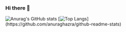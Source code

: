 ### Hi there 👋

![Anurag's GitHub stats](https://github-readme-stats.vercel.app/api?username=szbrooks2017&show_icons=true&theme=merko)
[![Top Langs](https://github-readme-stats.vercel.app/api/top-langs/?username=szbrooks2017&langs_count=8&layout=compact&title_color="abd200")](https://github.com/anuraghazra/github-readme-stats)
